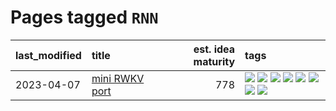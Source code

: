# Pages tagged `RNN`

|last_modified|title|est. idea maturity|tags
|:---|:---|---:|:---|
|2023-04-07|[mini RWKV port](../rust_rwkv.md)|778|[![](https://img.shields.io/badge/tag-RNN-3a9a4f)](../tags/RNN.md) [![](https://img.shields.io/badge/tag-completed-a68128)](../tags/completed.md) [![](https://img.shields.io/badge/tag-experimental-35b163)](../tags/experimental.md) [![](https://img.shields.io/badge/tag-ggml-d9f12f)](../tags/ggml.md) [![](https://img.shields.io/badge/tag-mobilenet-fe76cf)](../tags/mobilenet.md) [![](https://img.shields.io/badge/tag-model_compression-8fb3d)](../tags/model_compression.md) [![](https://img.shields.io/badge/tag-tooling-9c3a4a)](../tags/tooling.md) [![](https://img.shields.io/badge/tag-wip-dad82b)](../tags/wip.md)|